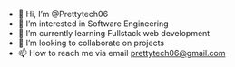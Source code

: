 - 👋 Hi, I’m @Prettytech06
- 👀 I’m interested in Software Engineering
- 🌱 I’m currently learning Fullstack web development
- 💞️ I’m looking to collaborate on projects
- 📫 How to reach me via email prettytech06@gmail.com

<!---
Prettytech06/Prettytech06 is a ✨ special ✨ repository because its `README.md` (this file) appears on your GitHub profile.
You can click the Preview link to take a look at your changes.
--->

